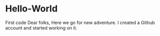 # Hello-World
First code
Dear folks,
Here we go for new adventure.
I created a Github account and started working on it.
